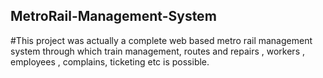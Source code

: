## MetroRail-Management-System

#This project was actually a complete web based metro rail management system through which train 
management, routes and repairs , workers , employees , complains, ticketing etc is possible.
